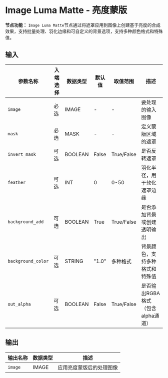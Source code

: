 # Image Luma Matte - 亮度蒙版

**节点功能：** `Image Luma Matte`节点通过将遮罩应用到图像上创建基于亮度的合成效果，支持批量处理、羽化边缘和可自定义的背景选项，支持多种颜色格式和特殊值。

## 输入

| 参数名称 | 入端选择 | 数据类型 | 默认值 | 取值范围 | 描述 |
| -------- | -------- | -------- | ------ | -------- | ---- |
| `image` | 必选 | IMAGE | - | - | 要处理的输入图像 |
| `mask` | 必选 | MASK | - | - | 定义蒙版区域的遮罩 |
| `invert_mask` | 可选 | BOOLEAN | False | True/False | 是否反转遮罩 |
| `feather` | 可选 | INT | 0 | 0-50 | 羽化半径，用于软化遮罩边缘 |
| `background_add` | 可选 | BOOLEAN | True | True/False | 是否添加背景或创建透明输出 |
| `background_color` | 可选 | STRING | "1.0" | 多种格式 | 背景颜色，支持多种格式和特殊值 |
| `out_alpha` | 可选 | BOOLEAN | False | True/False | 是否输出RGBA格式（包含alpha通道） |

## 输出

| 输出名称 | 数据类型 | 描述 |
|---------|----------|------|
| `image` | IMAGE | 应用亮度蒙版后的处理图像 |